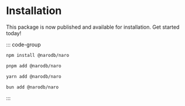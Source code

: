 # Installation

This package is now published and available for installation. Get started today!


::: code-group

```bash [npm]
npm install @narodb/naro
```

```bash [pnpm]
pnpm add @narodb/naro
```

```bash [yarn]
yarn add @narodb/naro
```

```bash [bun]
bun add @narodb/naro
```

:::

